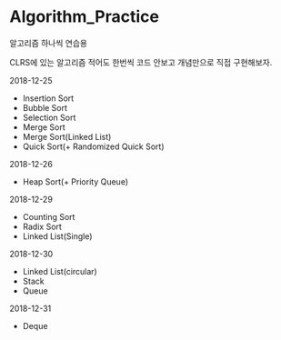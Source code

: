 # Algorithm_Practice
알고리즘 하나씩 연습용

CLRS에 있는 알고리즘 적어도 한번씩 코드 안보고 개념만으로 직접 구현해보자.

2018-12-25
- Insertion Sort
- Bubble Sort
- Selection Sort
- Merge Sort
- Merge Sort(Linked List)
- Quick Sort(+ Randomized Quick Sort)

2018-12-26
- Heap Sort(+ Priority Queue)

2018-12-29
- Counting Sort
- Radix Sort
- Linked List(Single)

2018-12-30
- Linked List(circular)
- Stack
- Queue

2018-12-31
- Deque


